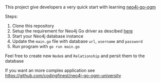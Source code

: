 This project give developers a very quick start with learning [neo4j-go-ogm](https://github.com/codingfinest/neo4j-go-ogm)

Steps:

1) Clone this repository
2) Setup the requirement for Neo4j Go driver as descibed [here](https://github.com/neo4j/neo4j-go-driver#requirements-1)
3) Start your Neo4j database instance
2) Update the `main.go` file with database `url`, `username` and `password`
4) Run program with `go run main.go`

Feel free to create new `Node`s and `Relationship` and persit them to the database


If you want an more complex application see https://github.com/codingfinest/neo4j-go-ogm-university
